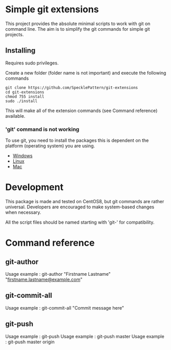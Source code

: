 # Simple git extensions

This project provides the absolute minimal scripts to work with git on command line. The aim is to simplify the git commands for simple git projects.

## Installing

Requires sudo privileges.

Create a new folder (folder name is not important) and execute the following commands 

```
git clone https://github.com/SpecklePattern/git-extensions
cd git-extensions
chmod 755 install
sudo ./install
```

This will make all of the extension commands (see Command reference) available.

### 'git' command is not working

To use git, you need to install the packages this is dependent on the platform (operating system) you are using.

* [Windows](https://www.google.com/search?q=Windows+install+git)
* [Linux](https://www.google.com/search?q=linux+install+git)
* [Mac](https://www.google.com/search?q=Mac+install+git)

# Development

This package is made and tested on CentOS8, but git commands are rather universal. Developers are encouraged to make system-based changes when necessary.

All the script files should be named starting with 'git-' for compatibility.

# Command reference
## git-author
 
Usage example : git-author "Firstname Lastname" "firstname.lastname@example.com"
 
## git-commit-all
 
Usage example : git-commit-all "Commit message here"
 
## git-push
 
Usage example : git-push <branch name> <origin name>
Usage example : git-push master
Usage example : git-push master origin
 
